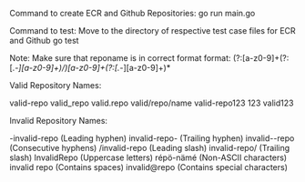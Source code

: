Command to create ECR and Github Repositories:
go run main.go <reponame>   

Command to test:
Move to the directory of respective test case files for ECR and Github
go test

Note:
Make sure that reponame is in correct format
format: (?:[a-z0-9]+(?:[._-][a-z0-9]+)*/)*[a-z0-9]+(?:[._-][a-z0-9]+)*

Valid Repository Names:

valid-repo
valid_repo
valid.repo
valid/repo/name
valid-repo123
123
valid123

Invalid Repository Names:

-invalid-repo (Leading hyphen)
invalid-repo- (Trailing hyphen)
invalid--repo (Consecutive hyphens)
/invalid-repo (Leading slash)
invalid-repo/ (Trailing slash)
InvalidRepo (Uppercase letters)
répö-nämé (Non-ASCII characters)
invalid repo (Contains spaces)
invalid@repo (Contains special characters)

